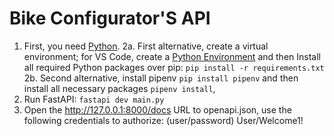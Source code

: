# Bike Configurator'S API

1. First, you need [Python](https://www.python.org/).
2a. First alternative, create a virtual environment; for VS Code, create a [Python Environment](https://code.visualstudio.com/docs/python/python-tutorial#_create-a-virtual-environment) and then Install all required Python packages over pip: ```pip install -r requirements.txt```
2b. Second alternative, install pipenv ```pip install pipenv``` and then install all necessary packages ```pipenv install```, 
4. Run FastAPI: ```fastapi dev main.py```
5. Open the http://127.0.0.1:8000/docs URL to openapi.json, use the following credentials to authorize: (user/password) User/Welcome1!

